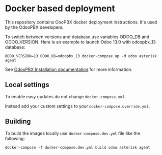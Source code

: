 # Docker based deployment
This repository contains OooPBX docker deployment instructions. It's used by the OdooPBX developers.

To switch between versions and database use variables ODOO_DB and ODOO_VERSION. Here is an example to launch Odoo 13.0 with odoopbx_13 database:

```
ODOO_VERSION=13 ODOO_DB=odoopbx_13 docker-compose up -d odoo asterisk agent
```

See [OdooPBX Installation documentation](https://odoopbx.github.io/docs/administration/installation.html) for more information.

## Local settings
To enable easy updates do not change ``docker-compose.yml``.

Instead add your custom settings to your ``docker-compose.override.yml``.

## Building
To build the images locally use ``docker-compose.dev.yml`` file like the following:
```
docker-compose -f docker-compose.dev.yml build odoo asterisk agent
```
